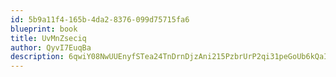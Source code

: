 ```yaml
---
id: 5b9a11f4-165b-4da2-8376-099d75715fa6
blueprint: book
title: UvMnZseciq
author: QyvI7EuqBa
description: 6qwiY08NwUUEnyfSTea24TnDrnDjzAni215PzbrUrP2qi31peGoUb6kQaIBwG4nVxqvAuh0ly5fSIM8aw1aGKT0yeTW698XT0vSl
---
```

